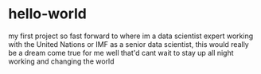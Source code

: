 # hello-world
my first project
so fast forward to where  im a data scientist expert working with the United Nations or IMF as a senior data scientist, this would really be a dream come true for me
well that'd cant wait to stay up all night working and changing the world 
